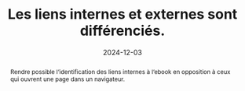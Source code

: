 ---
title: Les liens internes et externes sont différenciés. 
detail: Les liens internes et externes sont différenciés. 
abstract: Rendre possible l’identification des liens internes à l’ebook en opposition à ceux qui ouvrent une page dans un navigateur.
categories: 
    - "Liens"
agrege: O4137-E045
opquast: '4 137'
indiceebook: '045'
description: "Règle n°45"
before: "044"
weight: "045"
after: "046"
actif: '1'
layout: rules
date: 2024-12-03
tags: 
    - "Utilisabilité"
    - "Confiance"
objectif: 
    - "Faciliter le repérage des liens externes"
    - "Avertir si l’on va quitter la page en cours ou l’application de lecture"
Meo: 
    - "Le cas échéant, ajouter l’information “lien externe”&nbsp;: dans le libellé du lien et / ou ; via un icône CSS associée au lien externe."
Controle: 
    - "Dans chaque page contenant des hyperliens, vérifier que les liens internes et externes sont différenciés par le moyen d'une mention textuelle ou d'une icône. "
epubcheck: 
ace: 
humancheck: true
ReadiumGoToolkit: 
Source: 
    - "Opquast"
Referentiel: 
    - ""
steps: 
    - "Projet éditorial"
    - "Production numérique"
---
